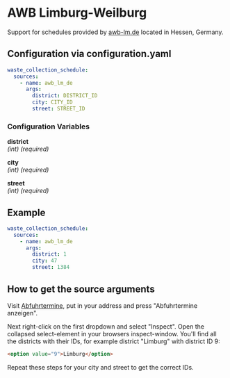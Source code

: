 # AWB Limburg-Weilburg

Support for schedules provided by [awb-lm.de](https://www.awb-lm.de/) located in Hessen, Germany.

## Configuration via configuration.yaml

```yaml
waste_collection_schedule:
  sources:
    - name: awb_lm_de
      args:
        district: DISTRICT_ID
        city: CITY_ID
        street: STREET_ID
```

### Configuration Variables

**district**<br>
*(int) (required)*

**city**<br>
*(int) (required)*

**street**<br>
*(int) (required)*

## Example

```yaml
waste_collection_schedule:
  sources:
    - name: awb_lm_de
      args:
        district: 1
        city: 47
        street: 1384
```


## How to get the source arguments

Visit [Abfuhrtermine](`https://www.awb-lm.de/generator/abfuhrtermine.php`), put in your address and press "Abfuhrtermine anzeigen".

Next right-click on the first dropdown and select "Inspect". Open the collapsed select-element in your browsers inspect-window. You'll find all the districts with their IDs, for example district "Limburg" with district ID 9:
```html
<option value="9">Limburg</option>
```
Repeat these steps for your city and street to get the correct IDs.